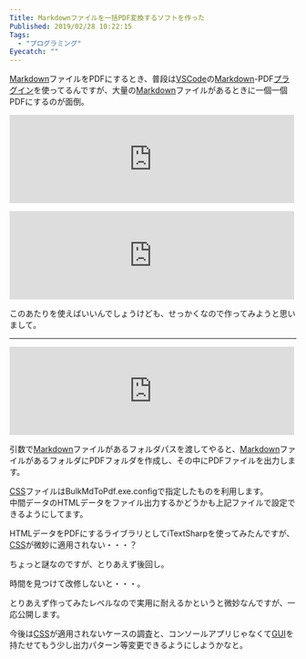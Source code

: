 ```yaml
---
Title: Markdownファイルを一括PDF変換するソフトを作った
Published: 2019/02/28 10:22:15
Tags:
  - "プログラミング"
Eyecatch: ""
---
```

<p><a class="keyword" href="http://d.hatena.ne.jp/keyword/Markdown">Markdown</a>ファイルをPDFにするとき、普段は<a class="keyword" href="http://d.hatena.ne.jp/keyword/VSCode">VSCode</a>の<a class="keyword" href="http://d.hatena.ne.jp/keyword/Markdown">Markdown</a>-PDF<a class="keyword" href="http://d.hatena.ne.jp/keyword/%A5%D7%A5%E9%A5%B0%A5%A4%A5%F3">プラグイン</a>を使ってるんですが、大量の<a class="keyword" href="http://d.hatena.ne.jp/keyword/Markdown">Markdown</a>ファイルがあるときに一個一個PDFにするのが面倒。</p>

<p><iframe src="https://hatenablog-parts.com/embed?url=https%3A%2F%2Funskilled.site%2Fmarkdown%E5%A4%89%E6%8F%9B%E3%82%B3%E3%83%9E%E3%83%B3%E3%83%89%E3%83%A9%E3%82%A4%E3%83%B3%E3%83%84%E3%83%BC%E3%83%AB%E3%80%8Cpandoc%E3%80%8D%E3%82%92%E4%BD%BF%E3%81%86%2F" title="MarkDown変換コマンドラインツール「Pandoc」を使う | Unskilled?" class="embed-card embed-webcard" scrolling="no" frameborder="0" style="display: block; width: 100%; height: 155px; max-width: 500px; margin: 10px 0px;"></iframe></p>

<p><iframe src="https://hatenablog-parts.com/embed?url=https%3A%2F%2Fphoto-tea.com%2Fp%2Fconvert-markdown-to-pdf%2F" title="markdownをPDFに一括変換するアプリをgulpタスクで書いた" class="embed-card embed-webcard" scrolling="no" frameborder="0" style="display: block; width: 100%; height: 155px; max-width: 500px; margin: 10px 0px;"></iframe></p>

<p>このあたりを使えばいいんでしょうけども、せっかくなので作ってみようと思いまして。</p>

***

<p><iframe src="https://hatenablog-parts.com/embed?url=https%3A%2F%2Fgithub.com%2FOvis%2FBulkMdToPdf" title="Ovis/BulkMdToPdf" class="embed-card embed-webcard" scrolling="no" frameborder="0" style="display: block; width: 100%; height: 155px; max-width: 500px; margin: 10px 0px;"></iframe></p>

<p>引数で<a class="keyword" href="http://d.hatena.ne.jp/keyword/Markdown">Markdown</a>ファイルがあるフォルダパスを渡してやると、<a class="keyword" href="http://d.hatena.ne.jp/keyword/Markdown">Markdown</a>ファイルがあるフォルダにPDFフォルダを作成し、その中にPDFファイルを出力します。</p>

<p><a class="keyword" href="http://d.hatena.ne.jp/keyword/CSS">CSS</a>ファイルはBulkMdToPdf.exe.configで指定したものを利用します。<br/>
中間データのHTMLデータをファイル出力するかどうかも上記ファイルで設定できるようにしてます。</p>

<p>HTMLデータをPDFにするライブラリとしてiTextSharpを使ってみたんですが、<a class="keyword" href="http://d.hatena.ne.jp/keyword/CSS">CSS</a>が微妙に適用されない・・・？</p>

<p>ちょっと謎なのですが、とりあえず後回し。</p>

<p>時間を見つけて改修しないと・・・。</p>

<p>とりあえず作ってみたレベルなので実用に耐えるかというと微妙なんですが、一応公開します。</p>

<p>今後は<a class="keyword" href="http://d.hatena.ne.jp/keyword/CSS">CSS</a>が適用されないケースの調査と、コンソールアプリじゃなくて<a class="keyword" href="http://d.hatena.ne.jp/keyword/GUI">GUI</a>を持たせてもう少し出力パターン等変更できるようにしようかなと。</p>
